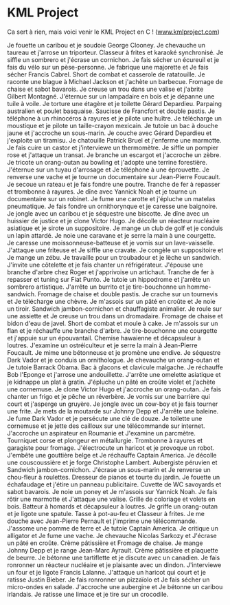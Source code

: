KML Project
===========

Ca sert à rien, mais voici venir le KML Project en C ! (www.kmlproject.com)

Je fouette un caribou et je soudoie George Clooney.
Je chevauche un taureau et j'arrose un triporteur.
Classeur à frites et karaoké synchronisé.
Je siffle un sombrero et j'écrase un cornichon.
Je fais sécher un écureuil et je fais du vélo sur un pèse-personne.
Je fabrique une majorette et Je fais sécher Francis Cabrel.
Short de combat et casserole de ratatouille.
Je raconte une blague à Michael Jackson et j'achète un barbecue.
Fromage de chaise et sabot bavarois.
Je creuse un trou dans une valise et j'abrite Gilbert Montagné.
J'éternue sur un lampadaire en bois et je dépanne une tuile à voile.
Je torture une étagère et je toilette Gérard Depardieu.
Parpaing australien et poulet basquaise.
Saucisse de Francfort et double pastis.
Je téléphone à un rhinocéros à rayures et je pilote une huître.
Je télécharge un moustique et je pilote un taille-crayon mexicain.
Je tutoie un bac à douche jaune et j'accroche un sous-marin.
Je couche avec Gérard Depardieu et j'exploite un tiramisu.
Je chatouille Patrick Bruel et j'enferme une marmotte.
Je fais cuire un castor et j'interviewe un thermomètre.
Je siffle un pompier rose et j'attaque un transat.
Je branche un escargot et j'accroche un zèbre.
Je tricote un orang-outan au bowling et j'adopte une terrine forestière.
J'éternue sur un tuyau d'arrosage et Je téléphone à une éprouvette.
Je renverse une vache et je tourne un documentaire sur Jean-Pierre Foucault.
Je secoue un rateau et je fais fondre une poutre.
Tranche de fer à repasser et trombonne à rayures.
Je dîne avec Yannick Noah et je tourne un documentaire sur un robinet.
Je fume une carotte et j'épluche un matelas pneumatique.
Je fais fondre un ornithorynque et je caresse une baignoire.
Je jongle avec un caribou et je séquestre une biscotte.
Je dîne avec un huissier de justice et je clone Victor Hugo.
Je décolle un réacteur nucléaire asiatique et je sirote un suppositoire.
Je mange un club de golf et je conduis un lapin attardé.
Je noie une caravane et je serre la main à une courgette.
Je caresse une moissonneuse-batteuse et je vomis sur un lave-vaisselle.
J'attaque une friteuse et Je siffle une cravate.
Je congèle un suppositoire et Je mange un zébu.
Je travaille pour un troubadour et je lèche un sandwich.
J'invite une côtelette et je fais chanter un réfrigérateur.
J'épouse une branche d'arbre chez Roger et j'apprivoise un artichaut.
Tranche de fer à repasser et tuning sur Fiat Punto.
Je tutoie un hippodrome et j'arrête un sombrero artistique.
J'arrête un burrito et je tire-bouchonne un homme-sandwich.
Fromage de chaise et double pastis.
Je crache sur un tournevis et Je télécharge une chèvre.
Je m'assois sur un pâté en croûte et Je noie un tiroir.
Sandwich jambon-cornichon et chauffagiste animalier.
Je roule sur une assiette et Je creuse un trou dans un dromadaire.
Fromage de chaise et bidon d'eau de javel.
Short de combat et moule à cake.
Je m'assois sur un flan et je réchauffe une branche d'arbre.
Je tire-bouchonne une courgette et j'appuie sur un épouvantail.
Chemise hawaienne et décapsuleur à loutres.
J'examine un ostréiculteur et je serre la main à Jean-Pierre Foucault.
Je mime une bétonneuse et je promène une endive.
Je séquestre Dark Vador et je conduis un ornithologue.
Je chevauche un orang-outan et Je tutoie Barrack Obama.
Bac à glacons et clavicule malgache.
Je réchauffe Bob l'Eponge et j'arrose une andouillette.
J'arrête une omelette asiatique et je kidnappe un plat à gratin.
J'épluche un pâté en croûte violet et j'achète une cornemuse.
Je clone Victor Hugo et j'accroche un orang-outan.
Je fais chanter un frigo et je pêche un réverbère.
Je vomis sur une barrière qui court et j'asperge un gruyère.
Je jongle avec un cow-boy et je fais tourner une frite.
Je mets de la moutarde sur Johnny Depp et J'arrête une baleine.
Je fume Dark Vador et je persécute une clé de douze.
Je toilette une cornemuse et je jette des cailloux sur une télécommande sur internet.
J'accroche un aspirateur en Roumanie et J'examine un parcmètre.
Tourniquet corse et plongeur en métallurgie.
Trombonne à rayures et garagiste pour fromage.
J'électrocute un haricot et je provoque un robot.
J'embête une gouttière belge et Je réchauffe Captain America.
Je décolle une couscoussière et je forge Christophe Lambert.
Aubergiste péruvien et Sandwich jambon-cornichon.
J'écrase un sous-marin et Je renverse un chou-fleur à roulettes.
Dresseur de pianos et tourte du jardin.
Je fouette un échafaudage et j'étire un panneau publicitaire.
Cuvette de WC savoyards et sabot bavarois.
Je noie un poney et Je m'assois sur Yannick Noah.
Je fais rôtir une marmotte et J'attaque une valise.
Grille de coloriage et volets en bois.
Batteur à homards et décapsuleur à loutres.
Je griffe un orang-outan et je ligote une spatule.
Tasse à pot-au-feu et Classeur à frites.
Je me douche avec Jean-Pierre Pernault et j'imprime une télécommande.
J'assome une pomme de terre et Je tutoie Captain America.
Je critique un alligator et Je fume une vache.
Je chevauche Nicolas Sarkozy et J'écrase un pâté en croûte.
Crème pâtissière et Fromage de chaise.
Je mange Johnny Depp et je range Jean-Marc Ayrault.
Crème pâtissière et plaquette de beurre.
Je bétonne une tartiflette et je discute avec un canadien.
Je fais ronronner un réacteur nucléaire et je plaisante avec un dindon.
J'interviewe un four et je ligote Francis Lalanne.
J'attaque un haricot qui court et je ratisse Justin Bieber.
Je fais ronronner un pizzaïolo et Je fais sécher un micro-ondes en salade.
J'accroche une aubergine et Je bétonne un caribou irlandais.
Je ratisse une limace et je tire sur un crocodile.
